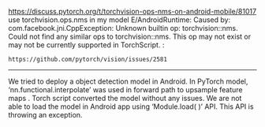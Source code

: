 

<!--
 * @version:
 * @Author:  StevenJokess https://github.com/StevenJokess
 * @Date: 2020-12-07 20:19:02
 * @LastEditors:  StevenJokess https://github.com/StevenJokess
 * @LastEditTime: 2020-12-07 21:25:05
 * @Description:
 * @TODO::
 * @Reference:
-->
https://discuss.pytorch.org/t/torchvision-ops-nms-on-android-mobile/81017
 use torchvision.ops.nms in my model
 E/AndroidRuntime: Caused by: com.facebook.jni.CppException:
    Unknown builtin op: torchvision::nms.
    Could not find any similar ops to torchvision::nms. This op may not exist or may not be currently supported in TorchScript.
    :

    https://github.com/pytorch/vision/issues/2581

---
We tried to deploy a object detection model in Android. In PyTorch model, ‘nn.functional.interpolate’ was used in forward path to upsample feature maps . Torch script converted the model without any issues. We are not able to load the model in Android app using ‘Module.load( )’ API. This API is throwing an exception.

